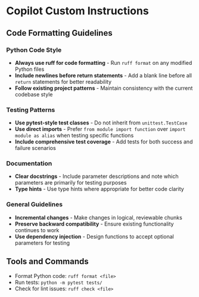 # Copilot Custom Instructions

## Code Formatting Guidelines

### Python Code Style
- **Always use ruff for code formatting** - Run `ruff format` on any modified Python files
- **Include newlines before return statements** - Add a blank line before all `return` statements for better readability
- **Follow existing project patterns** - Maintain consistency with the current codebase style

### Testing Patterns
- **Use pytest-style test classes** - Do not inherit from `unittest.TestCase`
- **Use direct imports** - Prefer `from module import function` over `import module as alias` when testing specific functions
- **Include comprehensive test coverage** - Add tests for both success and failure scenarios

### Documentation
- **Clear docstrings** - Include parameter descriptions and note which parameters are primarily for testing purposes
- **Type hints** - Use type hints where appropriate for better code clarity

### General Guidelines
- **Incremental changes** - Make changes in logical, reviewable chunks
- **Preserve backward compatibility** - Ensure existing functionality continues to work
- **Use dependency injection** - Design functions to accept optional parameters for testing

## Tools and Commands
- Format Python code: `ruff format <file>`
- Run tests: `python -m pytest tests/`
- Check for lint issues: `ruff check <file>`
